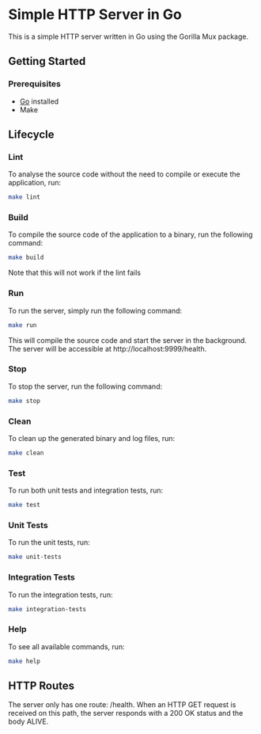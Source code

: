 # Simple HTTP Server in Go

This is a simple HTTP server written in Go using the Gorilla Mux package.

## Getting Started

### Prerequisites
- [Go](https://golang.org/doc/install) installed
- Make

## Lifecycle

### Lint

To analyse the source code without the need to compile or execute the application, run:

```bash
make lint
```

### Build

To compile the source code of the application to a binary, run the following command:

```bash
make build
```

Note that this will not work if the lint fails

### Run

To run the server, simply run the following command:

```bash
make run
```

This will compile the source code and start the server in the background. The server will be accessible at http://localhost:9999/health.

### Stop

To stop the server, run the following command:

```bash
make stop
```

### Clean

To clean up the generated binary and log files, run:

```bash
make clean
```

### Test

To run both unit tests and integration tests, run:

```bash
make test
```

### Unit Tests

To run the unit tests, run:

```bash
make unit-tests
```

### Integration Tests

To run the integration tests, run:

```bash
make integration-tests
```

### Help

To see all available commands, run:

```bash
make help
```

## HTTP Routes

The server only has one route: /health. When an HTTP GET request is received on this path, the server responds with a 200 OK status and the body ALIVE.
